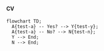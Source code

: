 #### CV


```mermaid
flowchart TD;
  A{test-a} -- Yes? --> Y{test-y};
  A{test-a} -- No? --> N{test-n};
  Y --> End;
  N --> End;
```
